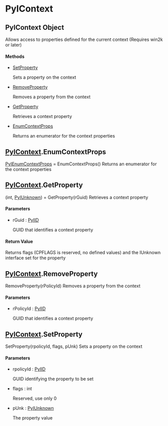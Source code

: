 # PyIContext


## PyIContext Object

Allows access to properties defined for the current context \(Requires win2k or later\)

#### Methods

  - [SetProperty](PyIContext.md#pyicontextsetproperty)

    Sets a property on the context&nbsp;

  - [RemoveProperty](PyIContext.md#pyicontextremoveproperty)

    Removes a property from the context&nbsp;

  - [GetProperty](PyIContext.md#pyicontextgetproperty)

    Retrieves a context property&nbsp;

  - [EnumContextProps](PyIContext.md#pyicontextenumcontextprops)

    Returns an enumerator for the context properties&nbsp;


## [PyIContext](PyIContext.md#pyicontext)\.EnumContextProps

[PyIEnumContextProps](PyIEnumContextProps.md) = EnumContextProps\(\)
Returns an enumerator for the context properties


## [PyIContext](PyIContext.md#pyicontext)\.GetProperty

\(int, [PyIUnknown](PyIUnknown.md)\) = GetProperty\(rGuid\)
Retrieves a context property

#### Parameters

  - rGuid : [PyIID](PyIID.md)

    GUID that identifies a context property

#### Return Value
Returns flags \(CPFLAGS is reserved, no defined values\) and the IUnknown interface set for the property


## [PyIContext](PyIContext.md#pyicontext)\.RemoveProperty

RemoveProperty\(rPolicyId\)
Removes a property from the context

#### Parameters

  - rPolicyId : [PyIID](PyIID.md)

    GUID that identifies a context property


## [PyIContext](PyIContext.md#pyicontext)\.SetProperty

SetProperty\(rpolicyId, flags, pUnk\)
Sets a property on the context

#### Parameters

  - rpolicyId : [PyIID](PyIID.md)

    GUID identifying the property to be set

  - flags : int

    Reserved, use only 0

  - pUnk : [PyIUnknown](PyIUnknown.md)

    The property value